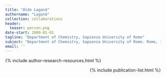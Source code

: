 ```yaml
---
title: "Aldo Laganà"
authorname: "Laganà"
collection: collaborations
header:
  teaser: person.png
date-start: 2000-01-01
tagline: "Department of Chemistry, Sapienza University of Rome"
subject: "Department of Chemistry, Sapienza University of Rome. Rome, Italy"
email: ''
---
```


{% include author-research-resources.html %}

<div style="text-align: right"> 

{% include publication-list.html %}
